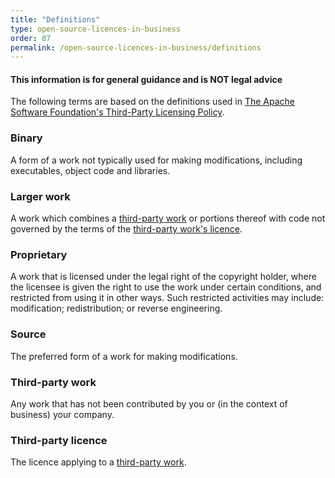 ```yaml
---
title: "Definitions"
type: open-source-licences-in-business
order: 07
permalink: /open-source-licences-in-business/definitions
---
```

#### This information is for general guidance and is NOT legal advice

The following terms are based on the definitions used in [The Apache Software Foundation's Third-Party Licensing Policy](https://www.apache.org/legal/3party.html#define).

<a name="binary" />

### Binary

A form of a work not typically used for making modifications, including executables, object code and libraries.

<a name="larger-work" />

### Larger work

A work which combines a [third-party work](#third-party-work) or portions thereof with code not governed by the terms of the [third-party work's licence](#third-party-licence).

<a name="proprietary" />

### Proprietary

A work that is licensed under the legal right of the copyright holder, where the licensee is given the right to use the work under certain conditions, and restricted from using it in other ways. Such restricted activities may include: modification; redistribution; or reverse engineering.

<a name="source" />

### Source

The preferred form of a work for making modifications.

<a name="third-party-work" />

### Third-party work

Any work that has not been contributed by you or (in the context of business) your company.

<a name="third-party-licence" />

### Third-party licence

The licence applying to a [third-party work](#third-party-work).